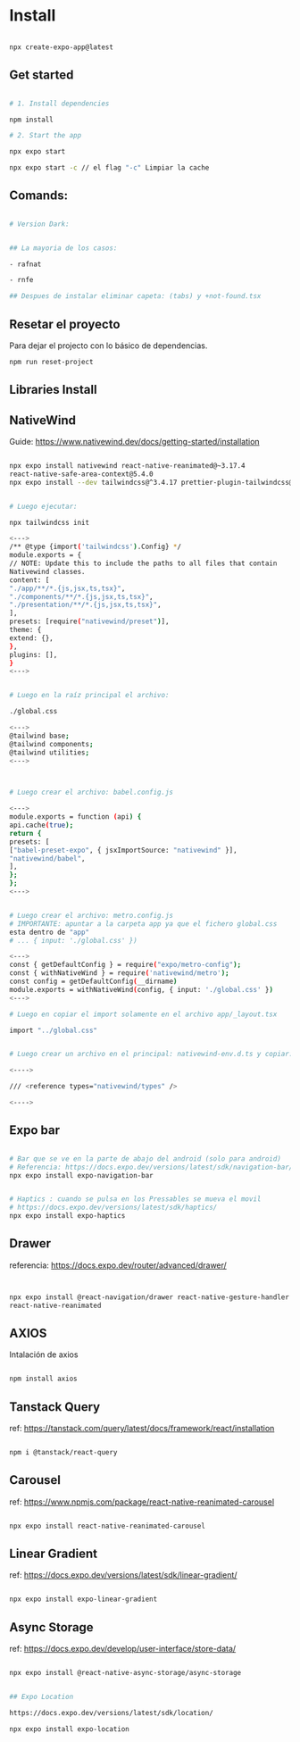 # Install

```sh

npx create-expo-app@latest

```


## Get started

```bash

# 1. Install dependencies

npm install

# 2. Start the app

npx expo start

npx expo start -c // el flag "-c" Limpiar la cache

```

## Comands:



```sh

# Version Dark:


## La mayoria de los casos:

- rafnat

- rnfe

## Despues de instalar eliminar capeta: (tabs) y +not-found.tsx

```



## Resetar el proyecto

Para dejar el projecto con lo básico de dependencias.

```bash
npm run reset-project
```





## Libraries Install


## NativeWind

Guide: https://www.nativewind.dev/docs/getting-started/installation

```sh

npx expo install nativewind react-native-reanimated@~3.17.4
react-native-safe-area-context@5.4.0
npx expo install --dev tailwindcss@^3.4.17 prettier-plugin-tailwindcss@^0.5.11


# Luego ejecutar:

npx tailwindcss init

<--->
/** @type {import('tailwindcss').Config} */
module.exports = {
// NOTE: Update this to include the paths to all files that contain
Nativewind classes.
content: [
"./app/**/*.{js,jsx,ts,tsx}",
"./components/**/*.{js,jsx,ts,tsx}",
"./presentation/**/*.{js,jsx,ts,tsx}",
],
presets: [require("nativewind/preset")],
theme: {
extend: {},
},
plugins: [],
}
<--->


# Luego en la raíz principal el archivo:

./global.css

<--->
@tailwind base;
@tailwind components;
@tailwind utilities;
<--->



# Luego crear el archivo: babel.config.js

<--->
module.exports = function (api) {
api.cache(true);
return {
presets: [
["babel-preset-expo", { jsxImportSource: "nativewind" }],
"nativewind/babel",
],
};
};
<--->


# Luego crear el archivo: metro.config.js
# IMPORTANTE: apuntar a la carpeta app ya que el fichero global.css
esta dentro de "app"
# ... { input: './global.css' })

<--->
const { getDefaultConfig } = require("expo/metro-config");
const { withNativeWind } = require('nativewind/metro');
const config = getDefaultConfig(__dirname)
module.exports = withNativeWind(config, { input: './global.css' })
<--->

# Luego en copiar el import solamente en el archivo app/_layout.tsx

import "../global.css"


# Luego crear un archivo en el principal: nativewind-env.d.ts y copiar:

<---->

/// <reference types="nativewind/types" />

<---->

```


## Expo bar

```sh

# Bar que se ve en la parte de abajo del android (solo para android)
# Referencia: https://docs.expo.dev/versions/latest/sdk/navigation-bar/
npx expo install expo-navigation-bar


# Haptics : cuando se pulsa en los Pressables se mueva el movil
# https://docs.expo.dev/versions/latest/sdk/haptics/
npx expo install expo-haptics

```


## Drawer
referencia: https://docs.expo.dev/router/advanced/drawer/

```sh


npx expo install @react-navigation/drawer react-native-gesture-handler
react-native-reanimated

```



## AXIOS

Intalación de axios

```sh

npm install axios

```



## Tanstack Query

ref: https://tanstack.com/query/latest/docs/framework/react/installation

```sh

npm i @tanstack/react-query

```




## Carousel

ref: https://www.npmjs.com/package/react-native-reanimated-carousel

```sh

npx expo install react-native-reanimated-carousel

```




## Linear Gradient

ref: https://docs.expo.dev/versions/latest/sdk/linear-gradient/

```sh

npx expo install expo-linear-gradient

```

## Async Storage

ref: https://docs.expo.dev/develop/user-interface/store-data/

```sh

npx expo install @react-native-async-storage/async-storage


## Expo Location

https://docs.expo.dev/versions/latest/sdk/location/

npx expo install expo-location

```
